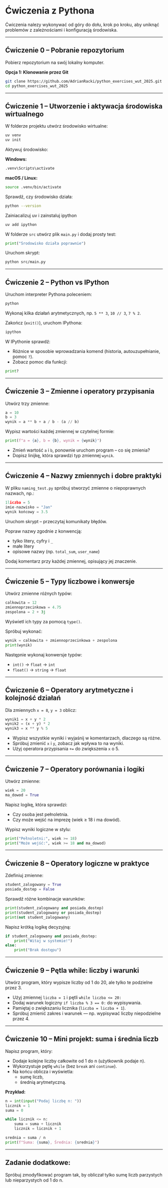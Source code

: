 # Ćwiczenia z Pythona 

Ćwiczenia nalezy wykonywać od góry do dołu, krok po kroku, aby uniknąć problemów z zależnościami i konfiguracją środowiska.

---

## Ćwiczenie 0 – Pobranie repozytorium

Pobierz repozytorium na swój lokalny komputer.

**Opcja 1: Klonowanie przez Git**
```bash
git clone https://github.com/AdrianRacki/python_exercises_wut_2025.git
cd python_exercises_wut_2025
```

---

## Ćwiczenie 1 – Utworzenie i aktywacja środowiska wirtualnego

W folderze projektu utwórz środowisko wirtualne:
```bash
uv venv
uv init
```

Aktywuj środowisko:

**Windows:**
```bash
.venv\Scripts\activate
```

**macOS / Linux:**
```bash
source .venv/bin/activate
```

Sprawdź, czy środowisko działa:
```bash
python --version
```

Zainiacalizuj uv i zainstaluj ipython
```bash
uv add ipython
```

W folderze `src` utwórz plik `main.py` i dodaj prosty test:
```python
print("Środowisko działa poprawnie")
```

Uruchom skrypt:
```bash
python src/main.py
```

---

## Ćwiczenie 2 – Python vs IPython

Uruchom interpreter Pythona poleceniem:
```bash
python
```

Wykonaj kilka działań arytmetycznych, np. `5 ** 3`, `10 // 3`, `7 % 2`.

Zakończ (`exit()`), uruchom IPythona:
```bash
ipython
```

W IPythonie sprawdź:
- Różnice w sposobie wprowadzania komend (historia, autouzupełnianie, pomoc `?`).
- Zobacz pomoc dla funkcji:
```python
print?
```

---

## Ćwiczenie 3 – Zmienne i operatory przypisania

Utwórz trzy zmienne:
```python
a = 10
b = 3
wynik = a ** b + a / b - (a // b)
```

Wypisz wartości każdej zmiennej w czytelnej formie:
```python
print(f"a = {a}, b = {b}, wynik = {wynik}")
```

- Zmień wartość `a` i `b`, ponownie uruchom program – co się zmienia?
- Dopisz linijkę, która sprawdzi typ zmiennej `wynik`.

---

## Ćwiczenie 4 – Nazwy zmiennych i dobre praktyki

W pliku `naming_test.py` spróbuj stworzyć zmienne o niepoprawnych nazwach, np.:
```python
1liczba = 5
imie-nazwisko = "Jan"
wynik końcowy = 3.5
```

Uruchom skrypt – przeczytaj komunikaty błędów.

Popraw nazwy zgodnie z konwencją:
- tylko litery, cyfry i `_`
- małe litery
- opisowe nazwy (np. `total_sum`, `user_name`)

Dodaj komentarz przy każdej zmiennej, opisujący jej znaczenie.

---

## Ćwiczenie 5 – Typy liczbowe i konwersje

Utwórz zmienne różnych typów:
```python
calkowita = 12
zmiennoprzecinkowa = 4.75
zespolona = 2 + 3j
```

Wyświetl ich typy za pomocą `type()`.

Spróbuj wykonać:
```python
wynik = calkowita + zmiennoprzecinkowa + zespolona
print(wynik)
```

Następnie wykonaj konwersje typów:
- `int()` → `float` → `int`
- `float()` → `string` → `float`

---

## Ćwiczenie 6 – Operatory arytmetyczne i kolejność działań

Dla zmiennych `x = 8`, `y = 3` oblicz:
```python
wynik1 = x + y * 2
wynik2 = (x + y) * 2
wynik3 = x ** y % 5
```

- Wypisz wszystkie wyniki i wyjaśnij w komentarzach, dlaczego są różne.
- Spróbuj zmienić `x` i `y`, zobacz jak wpływa to na wyniki.
- Użyj operatora przypisania `+=` do zwiększenia `x` o 5.

---

## Ćwiczenie 7 – Operatory porównania i logiki

Utwórz zmienne:
```python
wiek = 20
ma_dowod = True
```

Napisz logikę, która sprawdzi:
- Czy osoba jest pełnoletnia.
- Czy może wejść na imprezę (wiek ≥ 18 i ma dowód).

Wypisz wyniki logiczne w stylu:
```python
print("Pełnoletni:", wiek >= 18)
print("Może wejść:", wiek >= 18 and ma_dowod)
```

---

## Ćwiczenie 8 – Operatory logiczne w praktyce

Zdefiniuj zmienne:
```python
student_zalogowany = True
posiada_dostep = False
```

Sprawdź różne kombinacje warunków:
```python
print(student_zalogowany and posiada_dostep)
print(student_zalogowany or posiada_dostep)
print(not student_zalogowany)
```

Napisz krótką logikę decyzyjną:
```python
if student_zalogowany and posiada_dostep:
    print("Witaj w systemie!")
else:
    print("Brak dostępu")
```

---

## Ćwiczenie 9 – Pętla while: liczby i warunki

Utwórz program, który wypisze liczby od 1 do 20, ale tylko te podzielne przez 3.

- Użyj zmiennej `liczba = 1` i pętli `while liczba <= 20:`
- Dodaj warunek logiczny `if liczba % 3 == 0:` do wypisywania.
- Pamiętaj o zwiększaniu licznika (`liczba = liczba + 1`).
- Spróbuj zmienić zakres i warunek — np. wypisywać liczby niepodzielne przez 4.

---

## Ćwiczenie 10 – Mini projekt: suma i średnia liczb

Napisz program, który:
- Dodaje kolejne liczby całkowite od 1 do n (użytkownik podaje n).
- Wykorzystuje pętlę `while` (bez `break` ani `continue`).
- Na końcu oblicza i wyświetla:
  - sumę liczb,
  - średnią arytmetyczną.

**Przykład:**
```python
n = int(input("Podaj liczbę n: "))
licznik = 1
suma = 0

while licznik <= n:
    suma = suma + licznik
    licznik = licznik + 1

srednia = suma / n
print(f"Suma: {suma}, Średnia: {srednia}")
```

---

## Zadanie dodatkowe:

Spróbuj zmodyfikować program tak, by obliczał tylko sumę liczb parzystych lub nieparzystych od 1 do n.